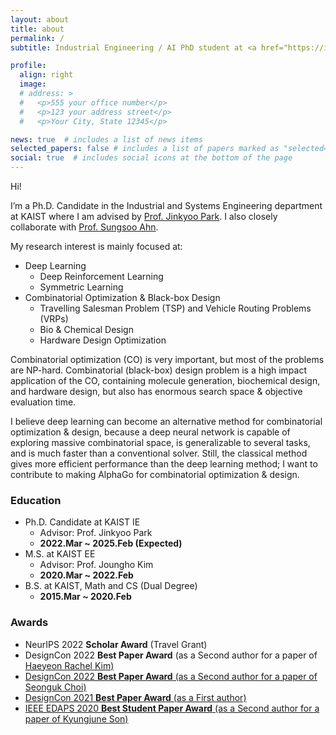 ```yaml
---
layout: about
title: about
permalink: /
subtitle: Industrial Engineering / AI PhD student at <a href="https://ie.kaist.ac.kr/">KAIST</a>. <br/> deep learning • combinatorial optimization & design

profile:
  align: right
  image:
  # address: >
  #   <p>555 your office number</p>
  #   <p>123 your address street</p>
  #   <p>Your City, State 12345</p>

news: true  # includes a list of news items
selected_papers: false # includes a list of papers marked as "selected={true}"
social: true  # includes social icons at the bottom of the page
---
```



Hi!

I’m a Ph.D. Candidate in the Industrial and Systems Engineering department at KAIST where I am advised by <a href="http://silab.kaist.ac.kr/our-team/">Prof. Jinkyoo Park</a>. I also closely collaborate with  <a href="https://sungsooahn.notion.site/">Prof. Sungsoo Ahn</a>.


My research interest is mainly focused at:
- Deep Learning
  - Deep Reinforcement Learning
  - Symmetric Learning
- Combinatorial Optimization & Black-box Design
  - Travelling Salesman Problem (TSP) and Vehicle Routing Problems (VRPs)
  - Bio & Chemical Design
  - Hardware Design Optimization

Combinatorial optimization (CO) is very important, but most of the problems are NP-hard. Combinatorial (black-box) design problem is a high impact application of the CO, containing molecule generation, biochemical design, and hardware design, but also has enormous search space & objective evaluation time.

I believe deep learning can become an alternative method for combinatorial optimization & design, because a deep neural network is capable of exploring massive combinatorial space, is generalizable to several tasks, and is much faster than a conventional solver. Still, the classical method gives more efficient performance than the deep learning method; I want to contribute to making AlphaGo for combinatorial optimization & design.


### Education 

- Ph.D. Candidate at KAIST IE
  - Advisor: Prof. Jinkyoo Park
  - **2022.Mar ~ 2025.Feb (Expected)**
- M.S. at KAIST EE
  - Advisor: Prof. Joungho Kim
  - **2020.Mar ~ 2022.Feb**
- B.S. at KAIST, Math and CS (Dual Degree)
  - **2015.Mar ~ 2020.Feb**

### Awards

- NeurIPS 2022 **Scholar Award** (Travel Grant)
- DesignCon 2022 **Best Paper Award** (as a Second author for a paper of <a href="https://www.linkedin.com/in/haeyeon-rachel-kim/">Haeyeon Rachel Kim)
- DesignCon 2022 **Best Paper Award** (as a Second author for a paper of <a href="https://www.linkedin.com/in/seonguk-choi-6077731a9/"> Seonguk Choi)
- DesignCon 2021 **Best Paper Award** (as a First author)
- IEEE EDAPS 2020 **Best Student Paper Award** (as a Second author for a paper of <a href="https://www.linkedin.com/in/kyungjune-son-300a9318a/">Kyungjune Son)
